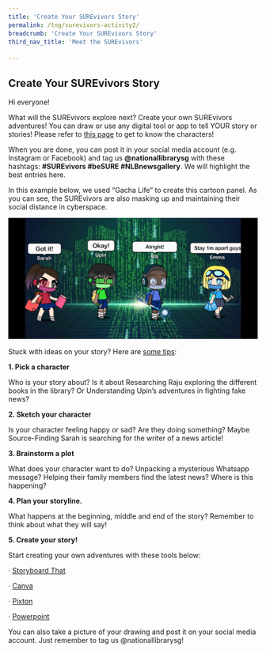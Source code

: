 ```yaml
---
title: 'Create Your SUREvivors Story'
permalink: /tng/surevivors-activity2/
breadcrumb: 'Create Your SUREvivors Story'
third_nav_title: 'Meet the SUREvivors'

---
```



## Create Your SUREvivors Story

Hi everyone! 

 

What will the SUREvivors explore next? Create your own SUREvivors adventures! You can draw or use any digital tool or app to tell YOUR story or stories! Please refer to [this page](/tng/surevivors/) to get to know the characters!

 

When you are done, you can post it in your social media account (e.g. Instagram or Facebook) and tag us **@nationallibrarysg** with these hashtags: **#SUREvivors #beSURE #NLBnewsgallery**. We will highlight the best entries here.

 

In this example below, we used “Gacha Life” to create this cartoon panel. As you can see, the SUREvivors are also masking up and maintaining their social distance in cyberspace.

![](/images/surevivor-gacha.jpg)

Stuck with ideas on your story? Here are [some tips](https://www.kidlit.tv/2016/10/how-to-make-a-comic/):

**1. Pick a character**

Who is your story about? Is it about Researching Raju exploring the different books in the library? Or Understanding Upin’s adventures in fighting fake news?

 

**2. Sketch your character**

Is your character feeling happy or sad? Are they doing something? Maybe Source-Finding Sarah is searching for the writer of a news article!

 

**3. Brainstorm a plot**

What does your character want to do? Unpacking a mysterious Whatsapp message? Helping their family members find the latest news? Where is this happening?

 

**4. Plan your storyline.**

What happens at the beginning, middle and end of the story? Remember to think about what they will say!

 

**5. Create your story!**

 

Start creating your own adventures with these tools below:

·    [Storyboard That](https://www.storyboardthat.com/) 

·    [Canva](https://www.canva.com/create/comic-strips/) 

·    [Pixton](https://www.pixton.com/student-comic-builder) 

·    [Powerpoint](https://youtu.be/OZUkNY97nzk)  

 

You can also take a picture of your drawing and post it on your social media account. Just remember to tag us @nationallibrarysg! 

